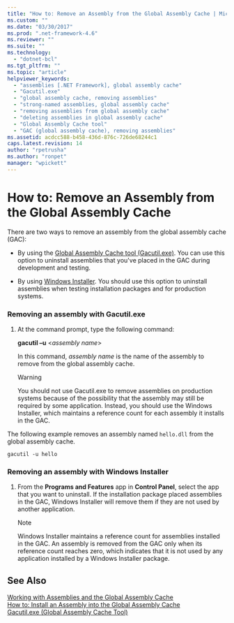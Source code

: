 ```yaml
---
title: "How to: Remove an Assembly from the Global Assembly Cache | Microsoft Docs"
ms.custom: ""
ms.date: "03/30/2017"
ms.prod: ".net-framework-4.6"
ms.reviewer: ""
ms.suite: ""
ms.technology: 
  - "dotnet-bcl"
ms.tgt_pltfrm: ""
ms.topic: "article"
helpviewer_keywords: 
  - "assemblies [.NET Framework], global assembly cache"
  - "Gacutil.exe"
  - "global assembly cache, removing assemblies"
  - "strong-named assemblies, global assembly cache"
  - "removing assemblies from global assembly cache"
  - "deleting assemblies in global assembly cache"
  - "Global Assembly Cache tool"
  - "GAC (global assembly cache), removing assemblies"
ms.assetid: acdcc588-b458-436d-876c-726de68244c1
caps.latest.revision: 14
author: "rpetrusha"
ms.author: "ronpet"
manager: "wpickett"
---
```

# How to: Remove an Assembly from the Global Assembly Cache
There are two ways to remove an assembly from the global assembly cache (GAC):  
  
-   By using the [Global Assembly Cache tool (Gacutil.exe)](../../../docs/framework/tools/gacutil-exe-global-assembly-cache-tool.md). You can use this option to uninstall assemblies that you've placed in the GAC during development and testing.  
  
-   By using [Windows Installer](http://msdn.microsoft.com/library/windows/desktop/cc185688.aspx). You should use this option to uninstall assemblies when testing installation packages and for production systems.  
  
### Removing an assembly with Gacutil.exe  
  
1.  At the command prompt, type the following command:  
  
     **gacutil –u** \<*assembly name*>  
  
     In this command, *assembly name* is the name of the assembly to remove from the global assembly cache.  
  
    > [!WARNING]
    >  You should not use Gacutil.exe to remove assemblies on production systems because of the possibility that the assembly may still be required by some application. Instead, you should use the Windows Installer, which maintains a reference count for each assembly it installs in the GAC.  
  
 The following example removes an assembly named `hello.dll` from the global assembly cache.  
  
```  
gacutil -u hello  
```  
  
### Removing an assembly with Windows Installer  
  
1.  From the **Programs and Features** app in **Control Panel**, select the app that you want to uninstall. If the installation package placed assemblies in the GAC, Windows Installer will remove them if they are not used by another application.  
  
    > [!NOTE]
    >  Windows Installer maintains a reference count for assemblies installed in the GAC. An assembly is removed from the GAC only when its reference count reaches zero, which indicates that it is not used by any application installed by a Windows Installer package.  
  
## See Also  
 [Working with Assemblies and the Global Assembly Cache](../../../docs/framework/app-domains/working-with-assemblies-and-the-global-assembly-cache.md)   
 [How to: Install an Assembly into the Global Assembly Cache](../../../docs/framework/app-domains/how-to-install-an-assembly-into-the-global-assembly-cache.md)   
 [Gacutil.exe (Global Assembly Cache Tool)](../../../docs/framework/tools/gacutil-exe-global-assembly-cache-tool.md)